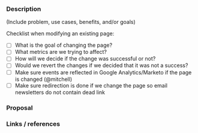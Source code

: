 ### Description

(Include problem, use cases, benefits, and/or goals)

Checklist when modifying an existing page:

- [ ] What is the goal of changing the page?
- [ ] What metrics are we trying to affect?
- [ ] How will we decide if the change was successful or not?
- [ ] Would we revert the changes if we decided that it was not a success?
- [ ] Make sure events are reflected in Google Analytics/Marketo if the page is changed (@mitchell)
- [ ] Make sure redirection is done if we change the page so email newsletters do not contain dead link 

### Proposal

### Links / references
